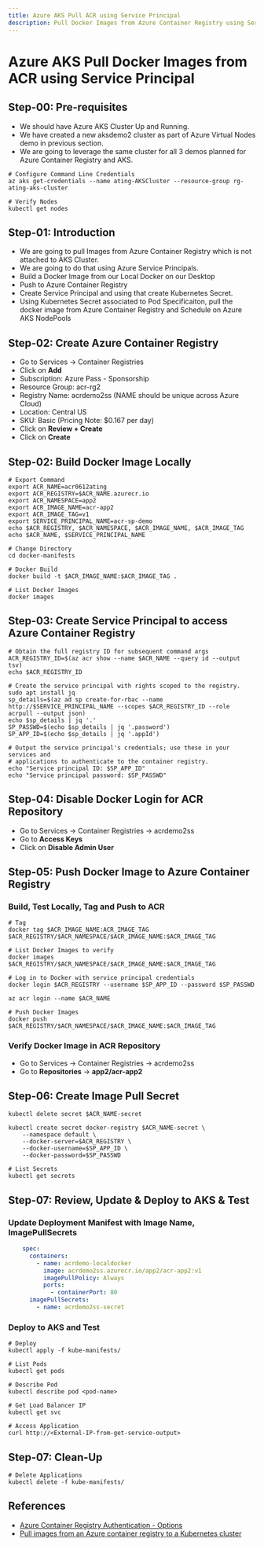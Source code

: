 ```yaml
---
title: Azure AKS Pull ACR using Service Principal
description: Pull Docker Images from Azure Container Registry using Service Principal to Azure AKS Node pools
---
```


# Azure AKS Pull Docker Images from ACR using Service Principal

## Step-00: Pre-requisites
- We should have Azure AKS Cluster Up and Running.
- We have created a new aksdemo2 cluster as part of Azure Virtual Nodes demo in previous section.
- We are going to leverage the same cluster for all 3 demos planned for Azure Container Registry and AKS.
```
# Configure Command Line Credentials
az aks get-credentials --name ating-AKSCluster --resource-group rg-ating-aks-cluster
```
```
# Verify Nodes
kubectl get nodes
```

## Step-01: Introduction
- We are going to pull Images from Azure Container Registry which is not attached to AKS Cluster.
- We are going to do that using Azure Service Principals.
- Build a Docker Image from our Local Docker on our Desktop
- Push to Azure Container Registry
- Create Service Principal and using that create Kubernetes Secret.
- Using Kubernetes Secret associated to Pod Specificaiton, pull the docker image from Azure Container Registry and Schedule on Azure AKS NodePools


## Step-02: Create Azure Container Registry
- Go to Services -> Container Registries
- Click on **Add**
- Subscription: Azure Pass - Sponsorship
- Resource Group: acr-rg2
- Registry Name: acrdemo2ss   (NAME should be unique across Azure Cloud)
- Location: Central US
- SKU: Basic  (Pricing Note: $0.167 per day)
- Click on **Review + Create**
- Click on **Create**

## Step-02: Build Docker Image Locally
```
# Export Command
export ACR_NAME=acr0612ating
export ACR_REGISTRY=$ACR_NAME.azurecr.io
export ACR_NAMESPACE=app2
export ACR_IMAGE_NAME=acr-app2
export ACR_IMAGE_TAG=v1
export SERVICE_PRINCIPAL_NAME=acr-sp-demo
echo $ACR_REGISTRY, $ACR_NAMESPACE, $ACR_IMAGE_NAME, $ACR_IMAGE_TAG
echo $ACR_NAME, $SERVICE_PRINCIPAL_NAME
```

```
# Change Directory
cd docker-manifests
```

```
# Docker Build
docker build -t $ACR_IMAGE_NAME:$ACR_IMAGE_TAG .
```

```
# List Docker Images
docker images
```

## Step-03: Create Service Principal to access Azure Container Registry
```
# Obtain the full registry ID for subsequent command args
ACR_REGISTRY_ID=$(az acr show --name $ACR_NAME --query id --output tsv)
echo $ACR_REGISTRY_ID
```

```
# Create the service principal with rights scoped to the registry.
sudo apt install jq
sp_details=$(az ad sp create-for-rbac --name http://$SERVICE_PRINCIPAL_NAME --scopes $ACR_REGISTRY_ID --role acrpull --output json)
echo $sp_details | jq '.'
SP_PASSWD=$(echo $sp_details | jq '.password')
SP_APP_ID=$(echo $sp_details | jq '.appId')
```

```
# Output the service principal's credentials; use these in your services and
# applications to authenticate to the container registry.
echo "Service principal ID: $SP_APP_ID"
echo "Service principal password: $SP_PASSWD"
```


## Step-04: Disable Docker Login for ACR Repository
- Go to Services -> Container Registries -> acrdemo2ss
- Go to **Access Keys**
- Click on **Disable Admin User**

## Step-05: Push Docker Image to Azure Container Registry

### Build, Test Locally, Tag and Push to ACR
```
# Tag
docker tag $ACR_IMAGE_NAME:ACR_IMAGE_TAG $ACR_REGISTRY/$ACR_NAMESPACE/$ACR_IMAGE_NAME:$ACR_IMAGE_TAG
```

```
# List Docker Images to verify
docker images $ACR_REGISTRY/$ACR_NAMESPACE/$ACR_IMAGE_NAME:$ACR_IMAGE_TAG
```

```
# Log in to Docker with service principal credentials
docker login $ACR_REGISTRY --username $SP_APP_ID --password $SP_PASSWD
```

```
az acr login --name $ACR_NAME
```

```
# Push Docker Images
docker push $ACR_REGISTRY/$ACR_NAMESPACE/$ACR_IMAGE_NAME:$ACR_IMAGE_TAG
```

### Verify Docker Image in ACR Repository
- Go to Services -> Container Registries -> acrdemo2ss
- Go to **Repositories** -> **app2/acr-app2**


## Step-06: Create Image Pull Secret
```
kubectl delete secret $ACR_NAME-secret
```

```
kubectl create secret docker-registry $ACR_NAME-secret \
    --namespace default \
    --docker-server=$ACR_REGISTRY \
    --docker-username=$SP_APP_ID \
    --docker-password=$SP_PASSWD
```

```
# List Secrets
kubectl get secrets
```


## Step-07: Review, Update & Deploy to AKS & Test
### Update Deployment Manifest with Image Name, ImagePullSecrets
```yaml
    spec:
      containers:
        - name: acrdemo-localdocker
          image: acrdemo2ss.azurecr.io/app2/acr-app2:v1
          imagePullPolicy: Always
          ports:
            - containerPort: 80
      imagePullSecrets:
        - name: acrdemo2ss-secret           
```

### Deploy to AKS and Test
```
# Deploy
kubectl apply -f kube-manifests/
```
```
# List Pods
kubectl get pods
```
```
# Describe Pod
kubectl describe pod <pod-name>
```
```
# Get Load Balancer IP
kubectl get svc
```
```
# Access Application
curl http://<External-IP-from-get-service-output>
```

## Step-07: Clean-Up
```
# Delete Applications
kubectl delete -f kube-manifests/
```


## References
- [Azure Container Registry Authentication - Options](https://docs.microsoft.com/en-us/azure/container-registry/container-registry-authentication)
- [Pull images from an Azure container registry to a Kubernetes cluster](https://docs.microsoft.com/en-us/azure/container-registry/container-registry-auth-kubernetes)
